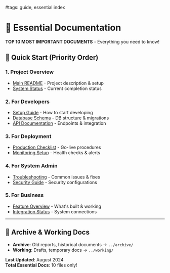 #tags: guide, essential index
# 🎯 Essential Documentation

**TOP 10 MOST IMPORTANT DOCUMENTS** - Everything you need to know!

## 🚀 Quick Start (Priority Order)

### 1. **Project Overview**
- [Main README](../../README.md) - Project description & setup
- [System Status](PROJECT_STATUS.md) - Current completion status

### 2. **For Developers** 
- [Setup Guide](DEVELOPER_SETUP.md) - How to start developing
- [Database Schema](DATABASE_GUIDE.md) - DB structure & migrations  
- [API Documentation](API_GUIDE.md) - Endpoints & integration

### 3. **For Deployment**
- [Production Checklist](DEPLOYMENT_GUIDE.md) - Go-live procedures
- [Monitoring Setup](MONITORING_GUIDE.md) - Health checks & alerts

### 4. **For System Admin**
- [Troubleshooting](TROUBLESHOOTING_GUIDE.md) - Common issues & fixes
- [Security Guide](SECURITY_GUIDE.md) - Security configurations

### 5. **For Business**
- [Feature Overview](FEATURES_COMPLETE.md) - What's built & working
- [Integration Status](INTEGRATION_STATUS.md) - System connections

---

## 📁 Archive & Working Docs

- **Archive**: Old reports, historical documents → `../archive/`
- **Working**: Drafts, temporary docs → `../working/`

**Last Updated**: August 2024  
**Total Essential Docs**: 10 files only!
